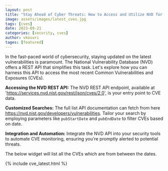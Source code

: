 ```yaml
---
layout: post
title: "Stay Ahead of Cyber Threats: How to Access and Utilize NVD for the Latest CVEs"
image: assets/images/latest_cves.jpg
tags: [cves]
date: 2023-09-21
categories: [security, cves]
author: vkosuri
tages: [featured]
---
```


In the fast-paced world of cybersecurity, staying updated on the latest vulnerabilities is paramount. The National Vulnerability Database (NVD) offers a REST API that simplifies this task. Let's explore how you can harness this API to access the most recent Common Vulnerabilities and Exposures (CVEs).

**Accessing the NVD REST API:**
The NVD REST API endpoint, available at 'https://services.nvd.nist.gov/rest/json/cves/2.0', is your entry point to CVE data.

**Customized Searches:**
The full list API documentation can fetch from here https://nvd.nist.gov/developers/vulnerabilities. Tailor your search by employing parameters like `pubStartDate` and `pubEndDate` to filter CVEs based on date.

**Integration and Automation:**
Integrate the NVD API into your security tools to automate CVE monitoring, ensuring you're promptly alerted to potential threats.

The below widget will list all the CVEs which are from between the dates.

{% include cve_latest.html %}